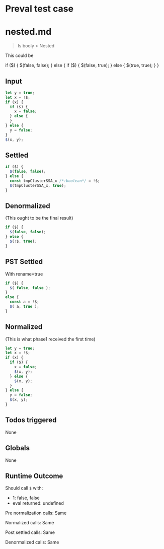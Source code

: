 # Preval test case

# nested.md

> Is booly > Nested

This could be

if ($) {
  $(false, false);
} else {
  if ($) {
    $(false, true);
  } else {
    $(true, true);
  }
}

## Input

`````js filename=intro
let y = true;
let x = !$;
if (x) {
  if ($) {
    x = false;
  } else {
  }
} else {
  y = false;
}
$(x, y);
`````


## Settled


`````js filename=intro
if ($) {
  $(false, false);
} else {
  const tmpClusterSSA_x /*:boolean*/ = !$;
  $(tmpClusterSSA_x, true);
}
`````


## Denormalized
(This ought to be the final result)

`````js filename=intro
if ($) {
  $(false, false);
} else {
  $(!$, true);
}
`````


## PST Settled
With rename=true

`````js filename=intro
if ($) {
  $( false, false );
}
else {
  const a = !$;
  $( a, true );
}
`````


## Normalized
(This is what phase1 received the first time)

`````js filename=intro
let y = true;
let x = !$;
if (x) {
  if ($) {
    x = false;
    $(x, y);
  } else {
    $(x, y);
  }
} else {
  y = false;
  $(x, y);
}
`````


## Todos triggered


None


## Globals


None


## Runtime Outcome


Should call `$` with:
 - 1: false, false
 - eval returned: undefined

Pre normalization calls: Same

Normalized calls: Same

Post settled calls: Same

Denormalized calls: Same
